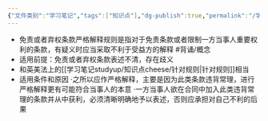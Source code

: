 ```yaml
---
{"文件类别":"学习笔记","tags":["知识点"],"dg-publish":true,"permalink":"/学习笔记studyup/知识点cheese/免责或者弃权条款的严格解释规则/","dgPassFrontmatter":true,"created":"2024-07-16T16:53:36.694+08:00","updated":"2024-09-11T12:11:43.931+08:00"}
---
```


- 免责或者弃权条款严格解释规则是指对于免责条款或者限制一方当事人重要权利的条款，有疑义时应当采取不利于受益方的解释 #背诵/概念 
- 适用前提：免责或者弃权条款表述不清，存在歧义
- 和英美法上的[[学习笔记studyup/知识点cheese/针对规则\|针对规则]]相当
- 适用条件和原因
·之所以应作严格解释，主要是因为此类条款违背常理，进行严格解释更有可能符合当事人的本意
·一方当事人欲在合同中加入此类违背常理的条款并从中获利，必须清晰明确地予以表述，否则应承担对自己不利的后果